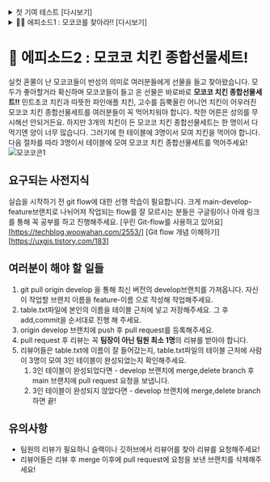 <details>
<summary>첫 기여 테스트 [다시보기]</summary>
<div markdown="1">

# 첫 기여

어렵습니다. 무엇을 하든 누구나 처음에는 어렵게 느껴집니다. 특히 협업을 할 때 실수를 하기라도 하면 마음이 편치 않습니다. 그래서 저희는 새로운 오픈소스 기여자들이 첫 기여를 하고 그것을 익히는 과정을 단순화하고자 했습니다.

관련된 글을 읽거나 튜토리얼을 보는 것도 물론 도움이 되지만, 연습공간에서 직접 해보는 것보다 나은게 있을까요? 이 프로젝트의 목표는 초보자도 첫 오픈소스 기여를 할 수 있도록 단순한 방식으로 안내하는 것입니다. 첫 기여를 하고 싶으시다면 아래의 설명을 따라주세요.

가장 먼저, Git이 없으시다면 [설치](https://help.github.com/articles/set-up-git/)해주세요.

## 저장소 클론하기

<img align="right" width="300" src="https://firstcontributions.github.io/assets/Readme/clone.png" alt="이 저장소 복제하기" />

이제 이 저장소를 자신의 기기에 클론합니다. Clone or download 버튼을 클릭하고 클립보드로 복사 아이콘을 클릭합니다.

터미널을 열고 다음 Git 명령을 실행합니다:

```
git clone "방금 복사한 URL"
```

위에 (따옴표를 제외한) "방금 복사한 URL"는 이 저장소의 URL입니다. URL은 이전 단계에서 찾을 수 있습니다.

<img align="right" width="300" src="https://firstcontributions.github.io/assets/Readme/copy-to-clipboard.png" alt="URL 을 클립보드로 복사" />

예시:

```
git clone https://github.com/Network-Leader/gitTEST.git
```

예시의 `this-is-you`는 본인 깃헙 계정으로 바꾸어주세요. 이 명령어는
깃헙의 gitTEST 저장소의 내용을 로컬 컴퓨터에 복사합니다.

## 브랜치 생성하기

(아직 저장소 디렉토리가 아니라면) 아래의 명령어를 입력하여 좀전에 컴퓨터에 복사한 저장소 디렉토리로 이동합니다.

```
cd gitTEST
```

그리고 `git checkout` 명령어을 입력하여 브랜치를 생성합니다.

```
git checkout -b <add-your-name>
```

예시:

```
git checkout -b add-alonzo-church
```

(브랜치의 이름에 꼭 *add*가 들어가지 않아도 됩니다. 하지만 이 브랜치의 목적은 당신의 이름을 리스트에 추가하는 것이기 때문에 이름에 *add*를 포함하는 것이 합리적입니다.)

## 필요한 변경사항을 작성하고 커밋하기

이제 텍스트 편집기에서 `Contributors.md` 파일을 열고 본인의 이름을 추가해주세요. 이름을 추가할때는 줄바꿈으로 구분해주세요. 이때 마크다운 분법에 따라 이전 이름에 ' '(띄어쓰기 3번)을 해야 정상적인 줄바꿈이 됩니다. 그리고 파일을 저장하세요.

<img align="right" width="450" src="https://firstcontributions.github.io/assets/Readme/git-status.png" alt="git status" />

프로젝트 디렉터리에서 `git status` 명령을 실행하면 변경사항을 볼 수 있습니다.

변경사항을 아래 `git add` 명령어를 입력하여 추가합니다.

```
git add Contributors.md
```

이제 아래 `git commit` 명령어로 변경사항을 커밋합니다.

```
git commit -m "Add <Your-name> to Contributors list"
```

`<Your-name>`을 본인 이름으로 바꾸세요.

## 변경사항을 깃헙에 푸시하기

`git push` 명령어로 변경사항을 푸시합니다.

```
git push origin <add-your-name>
```

위의 `<add-your-name>` 부분을 좀전에 생성한 브랜치 이름으로 바꾸세요.

## 검토를 위해 변경사항을 제출하기

이제 본인의 깃헙 저장소로 이동하면 `Compare & pull request` 버튼이 보일 것 입니다. 버튼을 클릭하세요.

<img style="float: right;" src="https://firstcontributions.github.io/assets/Readme/compare-and-pull.png" alt="풀 요청
생성하기" />

이제 풀 요청(Pull Request)을 제출합니다.

<img style="float: right;" src="https://firstcontributions.github.io/assets/Readme/submit-pull-request.png" alt="풀 요청 제출하기"
/>

이제 여러분의 변경사항을 담당자가 확인한 후에 마스터 브랜치에 머지 하게 되면 알림 메일을 받으실겁니다.

## 첫 기여, 그리고 그 후

축하합니다! 앞으로 기여자로써 자주 사용하게될 기본 워크플로우, _포크(fork) -> 클론(clone) -> 수정(edit) -> 풀 요청(pull request)_, 를 완수하셨습니다!!!

</div>
</details>

<details>
<summary>👨‍🌾 에피소드1 : 모코코를 찾아라!! [다시보기] </summary>
<div markdown="1">

# 👨‍🌾 에피소드1 : 모코코를 찾아라!!

성공적으로 Contributors에 이름을 남긴 여러분들을 시기한 나쁜 모코코들이 mokoko폴더에 숨어들어 Contributors 파일들을 망치려하고 있습니다. 여러분들은 mokoko폴더에 숨어있는 모코코 jpg사진들을 모두 없애야 합니다! 하지만, mokoko 사진들은 함부로 삭제할 수가 없습니다. github issues에 등록된 모코코 사진들만 삭제가 가능합니다. 여러분들은 아래 절차에 따라 모든 모코코 사진을 삭제해주세요!  
![모코코콘1](https://user-images.githubusercontent.com/31841502/159016081-12f707ae-50a7-450a-b648-eb5e1a401974.png)

## 여러분이 해야 할 일들

1. issues에 [mokoko 발견! - AA모코코]가 등록되면 Assignees에 본인을 등록 한 후 작업을 시작하세요.
2. git pull origin main 을 통해 최신 버전의 main브랜치를 가져옵니다.
3. 새로 브랜치를 만들어 AA모코코와 이름이 같은 mokoko폴더 안의 사진을 삭제 한 후, add,commit,push를 순서대로 진행 해 주세요.
4. pull request를 등록하면 끝!

## 유의사항

- 한 명 당 한 개의 모코코 사진만 삭제할 수 있습니다.
- 등록된 Issues에 자신이 해결하겠다 하는 의미로 Assignees에 본인을 추가하고 작업해주세요.
- Assignees에 할당된 팀원이 있다면 이미 배정자가 있다는 의미이므로 동시작업은 하지 말아주세요.
- 모든 모코코가 동시에 Issues에 등록되지는 않습니다. 어느 날 어느시간 갑자기 추가될 수 있으니 Slack알림을 참고해주세요!

</div>
</details>


# 🍗 에피소드2 : 모코코 치킨 종합선물세트!

실컷 혼쭐이 난 모코코들이 반성의 의미로 여러분들에게 선물을 들고 찾아왔습니다. 모두가 좋아할거라 확신하며 모코코들이 들고 온 선물은 바로바로 **모코코 치킨 종합선물세트!!** 민트초코 치킨과 따뜻한 파인애플 치킨, 고수를 듬뿍올린 어니언 치킨이 어우러진 모코코 치킨 종합선물세트를 여러분들이 꼭 먹어치워야 합니다. 착한 어른은 성의를 무시해선 안되거든요. 하지만 3개의 치킨이 든 모코코 치킨 종합선물세트는 한 명이서 다 먹기엔 양이 너무 많습니다. 그러기에 한 테이블에 3명이서 모여 치킨을 먹어야 합니다. 다음 절차를 따라 3명이서 테이블에 모여 모코코 치킨 종합선물세트를 먹어주세요!
![모코코콘1](https://user-images.githubusercontent.com/31841502/160538195-de89d2ba-acef-4709-9262-a52816da89a9.png)

## 요구되는 사전지식

실습을 시작하기 전 git flow에 대한 선행 학습이 필요합니다. 크게 main-develop-feature브랜치로 나뉘어져 작업되는 flow를 잘 모르시는 분들은 구글링이나 아래 링크를 통해 꼭 공부를 하고 진행해주세요.
[우린 Git-flow를 사용하고 있어요][https://techblog.woowahan.com/2553/]
[Git flow 개념 이해하기][https://uxgjs.tistory.com/183]


## 여러분이 해야 할 일들

1. git pull origin develop 을 통해 최신 버전의 develop브랜치를 가져옵니다. 자신이 작업할 브랜치 이름을 feature-이름 으로 작성해 작업해주세요.
2. table.txt파일에 본인의 이름을 테이블 근처에 넣고 저장해주세요. 그 후 add,commit을 순서대로 진행 해 주세요.
3. origin develop 브랜치에 push 후 pull request를 등록해주세요.
4. pull request 후 리뷰는 꼭 **팀장이 아닌 팀원 최소 1명**의 리뷰를 받아야 합니다.
5. 리뷰어들은 table.txt에 이름이 잘 들어갔는지, table.txt파일의 테이블 근처에 사람이 3명이 모여 3인 테이블이 완성되었는지 확인해주세요.
    1. 3인 테이블이 완성되었다면 - develop 브랜치에 merge,delete branch 후 main 브랜치에 pull request 요청을 보냅니다.
    2. 3인 테이블이 완성되지 않았다면 - develop 브랜치에 merge,delete branch 하면 끝!


## 유의사항

- 팀원의 리뷰가 필요하니 슬랙이나 깃허브에서 리뷰어를 찾아 리뷰를 요청해주세요!
- 리뷰어들은 리뷰 후 merge 이후에 pull request에 요청을 보낸 브랜치를 삭제해주세요!
